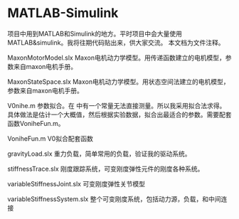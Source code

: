 # MATLAB-Simulink
项目中用到MATLAB和Simulink的地方。平时项目中会大量使用MATLAB&simulink。我将往期代码贴出来，供大家交流。
本文档为文件注释。

MaxonMotorModel.slx Maxon电机动力学模型。用传递函数建立的电机模型，参数来自maxon电机手册。

MaxonStateSpace.slx	Maxon电机动力学模型。用状态空间法建立的电机模型，参数来自maxon电机手册。

V0nihe.m	参数拟合。在 中有一个常量无法直接测量。所以我采用拟合法求得。具体做法是估计一个大概值，然后根据实验数据，拟合出最适合的参数。需要配套函数VoniheFun.m。

VoniheFun.m	V0拟合配套函数

gravityLoad.slx	重力负载，简单常用的负载，验证我的驱动系统。

stiffnessTrace.slx	刚度跟踪系统，可变刚度弹性元件的刚度各种系统。

variableStiffnessJoint.slx	可变刚度弹性关节模型

variableStiffnessSystem.slx	整个可变刚度系统，包括动力源，负载，和中间连接
